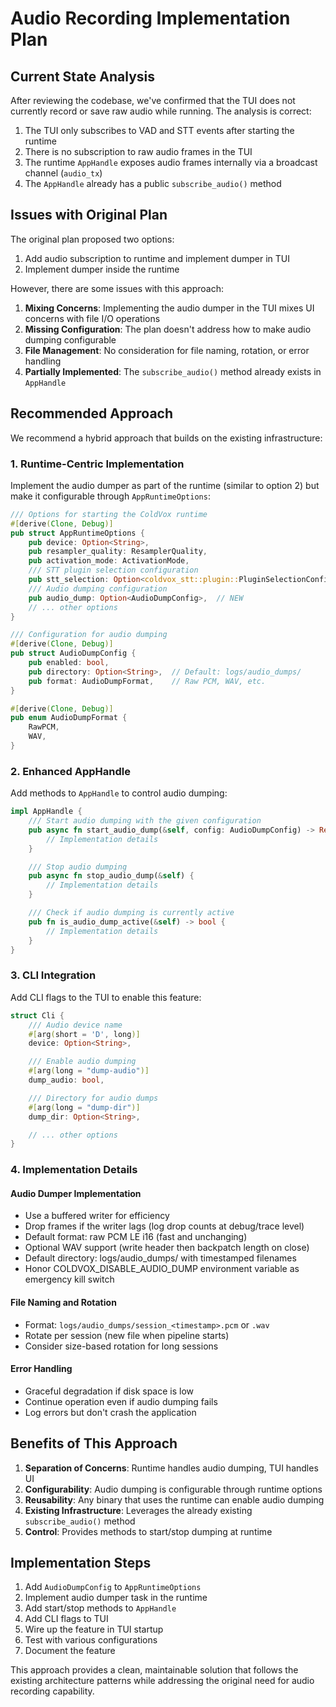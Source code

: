 # Audio Recording Implementation Plan

## Current State Analysis

After reviewing the codebase, we've confirmed that the TUI does not currently record or save raw audio while running. The analysis is correct:

1. The TUI only subscribes to VAD and STT events after starting the runtime
2. There is no subscription to raw audio frames in the TUI
3. The runtime `AppHandle` exposes audio frames internally via a broadcast channel (`audio_tx`)
4. The `AppHandle` already has a public `subscribe_audio()` method

## Issues with Original Plan

The original plan proposed two options:

1. Add audio subscription to runtime and implement dumper in TUI
2. Implement dumper inside the runtime

However, there are some issues with this approach:

1. **Mixing Concerns**: Implementing the audio dumper in the TUI mixes UI concerns with file I/O operations
2. **Missing Configuration**: The plan doesn't address how to make audio dumping configurable
3. **File Management**: No consideration for file naming, rotation, or error handling
4. **Partially Implemented**: The `subscribe_audio()` method already exists in `AppHandle`

## Recommended Approach

We recommend a hybrid approach that builds on the existing infrastructure:

### 1. Runtime-Centric Implementation

Implement the audio dumper as part of the runtime (similar to option 2) but make it configurable through `AppRuntimeOptions`:

```rust
/// Options for starting the ColdVox runtime
#[derive(Clone, Debug)]
pub struct AppRuntimeOptions {
    pub device: Option<String>,
    pub resampler_quality: ResamplerQuality,
    pub activation_mode: ActivationMode,
    /// STT plugin selection configuration
    pub stt_selection: Option<coldvox_stt::plugin::PluginSelectionConfig>,
    /// Audio dumping configuration
    pub audio_dump: Option<AudioDumpConfig>,  // NEW
    // ... other options
}

/// Configuration for audio dumping
#[derive(Clone, Debug)]
pub struct AudioDumpConfig {
    pub enabled: bool,
    pub directory: Option<String>,  // Default: logs/audio_dumps/
    pub format: AudioDumpFormat,    // Raw PCM, WAV, etc.
}

#[derive(Clone, Debug)]
pub enum AudioDumpFormat {
    RawPCM,
    WAV,
}
```

### 2. Enhanced AppHandle

Add methods to `AppHandle` to control audio dumping:

```rust
impl AppHandle {
    /// Start audio dumping with the given configuration
    pub async fn start_audio_dump(&self, config: AudioDumpConfig) -> Result<(), Box<dyn std::error::Error>> {
        // Implementation details
    }

    /// Stop audio dumping
    pub async fn stop_audio_dump(&self) {
        // Implementation details
    }

    /// Check if audio dumping is currently active
    pub fn is_audio_dump_active(&self) -> bool {
        // Implementation details
    }
}
```

### 3. CLI Integration

Add CLI flags to the TUI to enable this feature:

```rust
struct Cli {
    /// Audio device name
    #[arg(short = 'D', long)]
    device: Option<String>,

    /// Enable audio dumping
    #[arg(long = "dump-audio")]
    dump_audio: bool,

    /// Directory for audio dumps
    #[arg(long = "dump-dir")]
    dump_dir: Option<String>,

    // ... other options
}
```

### 4. Implementation Details

#### Audio Dumper Implementation
- Use a buffered writer for efficiency
- Drop frames if the writer lags (log drop counts at debug/trace level)
- Default format: raw PCM LE i16 (fast and unchanging)
- Optional WAV support (write header then backpatch length on close)
- Default directory: logs/audio_dumps/ with timestamped filenames
- Honor COLDVOX_DISABLE_AUDIO_DUMP environment variable as emergency kill switch

#### File Naming and Rotation
- Format: `logs/audio_dumps/session_<timestamp>.pcm` or `.wav`
- Rotate per session (new file when pipeline starts)
- Consider size-based rotation for long sessions

#### Error Handling
- Graceful degradation if disk space is low
- Continue operation even if audio dumping fails
- Log errors but don't crash the application

## Benefits of This Approach

1. **Separation of Concerns**: Runtime handles audio dumping, TUI handles UI
2. **Configurability**: Audio dumping is configurable through runtime options
3. **Reusability**: Any binary that uses the runtime can enable audio dumping
4. **Existing Infrastructure**: Leverages the already existing `subscribe_audio()` method
5. **Control**: Provides methods to start/stop dumping at runtime

## Implementation Steps

1. Add `AudioDumpConfig` to `AppRuntimeOptions`
2. Implement audio dumper task in the runtime
3. Add start/stop methods to `AppHandle`
4. Add CLI flags to TUI
5. Wire up the feature in TUI startup
6. Test with various configurations
7. Document the feature

This approach provides a clean, maintainable solution that follows the existing architecture patterns while addressing the original need for audio recording capability.
